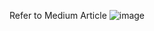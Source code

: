 Refer to Medium Article 
![image](https://github.com/mahes-a/2024/assets/120069348/c9c41601-a578-4978-9c5a-58bc63220e9c)

